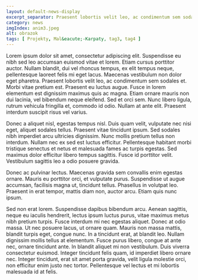 ```yaml
---
layout: default-news-display
excerpt_separator: Praesent lobortis velit leo, ac condimentum sem sodales et.
category: news
imgIndex: anim3.jpeg
alt: obrazok
tags: [ Projekty, Mal&eacute;-Karpaty, tag3, tag4 ]
---
```


Lorem ipsum dolor sit amet, consectetur adipiscing elit. Suspendisse eu nibh sed leo accumsan euismod vitae et lorem. Etiam cursus porttitor auctor. Nullam blandit, dui vel rhoncus tempus, ex elit tempus neque, pellentesque laoreet felis mi eget lacus. Maecenas vestibulum non dolor eget pharetra. Praesent lobortis velit leo, ac condimentum sem sodales et. Morbi vitae pretium est. Praesent eu luctus augue. Fusce in lorem elementum est dignissim maximus quis ac magna. Etiam ornare mauris non dui lacinia, vel bibendum neque eleifend. Sed et orci sem. Nunc libero ligula, rutrum vehicula fringilla et, commodo id odio. Nullam at ante elit. Praesent interdum suscipit risus vel varius.

Donec a aliquet nisl, egestas tempus nisl. Duis quam velit, vulputate nec nisi eget, aliquet sodales tellus. Praesent vitae tincidunt ipsum. Sed sodales nibh imperdiet arcu ultricies dignissim. Nunc mollis pretium tellus non interdum. Nullam nec ex sed est luctus efficitur. Pellentesque habitant morbi tristique senectus et netus et malesuada fames ac turpis egestas. Sed maximus dolor efficitur libero tempus sagittis. Fusce id porttitor velit. Vestibulum sagittis leo a odio posuere gravida.

Donec ac pulvinar lectus. Maecenas gravida sem convallis enim egestas ornare. Mauris eu porttitor orci, et vulputate purus. Suspendisse ut augue accumsan, facilisis magna ut, tincidunt tellus. Phasellus in volutpat leo. Praesent in erat tempor, mattis diam non, auctor arcu. Etiam quis nunc ipsum.

Sed non erat lorem. Suspendisse dapibus bibendum arcu. Aenean sagittis, neque eu iaculis hendrerit, lectus ipsum luctus purus, vitae maximus metus nibh pretium turpis. Fusce interdum mi nec egestas aliquet. Donec at odio massa. Ut nec posuere lacus, ut ornare quam. Mauris non massa mattis, blandit turpis eget, congue nunc. In a tincidunt erat, at blandit leo. Nullam dignissim mollis tellus at elementum. Fusce purus libero, congue at ante nec, ornare tincidunt ante. In blandit aliquet mi non vestibulum. Duis viverra consectetur euismod. Integer tincidunt felis quam, id imperdiet libero ornare nec. Integer tincidunt, erat sit amet porta gravida, velit ligula molestie orci, non efficitur enim justo nec tortor. Pellentesque vel lectus et mi lobortis malesuada id at felis.
